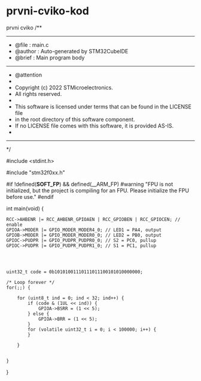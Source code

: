 # prvni-cviko-kod
prvni cviko
/**
 ******************************************************************************
 * @file           : main.c
 * @author         : Auto-generated by STM32CubeIDE
 * @brief          : Main program body
 ******************************************************************************
 * @attention
 *
 * Copyright (c) 2022 STMicroelectronics.
 * All rights reserved.
 *
 * This software is licensed under terms that can be found in the LICENSE file
 * in the root directory of this software component.
 * If no LICENSE file comes with this software, it is provided AS-IS.
 *
 ******************************************************************************
 */

#include <stdint.h>

#include "stm32f0xx.h"


#if !defined(__SOFT_FP__) && defined(__ARM_FP)
#warning "FPU is not initialized, but the project is compiling for an FPU. Please initialize the FPU before use."
#endif



int main(void)
{

	RCC->AHBENR |= RCC_AHBENR_GPIOAEN | RCC_GPIOBEN | RCC_GPIOCEN; // enable
	GPIOA->MODER |= GPIO_MODER_MODER4_0; // LED1 = PA4, output
	GPIOB->MODER |= GPIO_MODER_MODER0_0; // LED2 = PB0, output
	GPIOC->PUDPR |= GPIO_PUDPR_PUDPR0_0; // S2 = PC0, pullup
	GPIOC->PUDPR |= GPIO_PUDPR_PUDPR1_0; // S1 = PC1, pullup
	
	
	

	uint32_t code = 0b10101001110111011100101010000000;

	/* Loop forever */
	for(;;) {

		for (uint8_t ind = 0; ind < 32; ind++) {
			if (code & (1UL << ind)) {
				GPIOA->BSRR = (1 << 5);
			} else {
				GPIOA->BRR = (1 << 5);
			}
			for (volatile uint32_t i = 0; i < 100000; i++) {
			}

		}


	}
}
